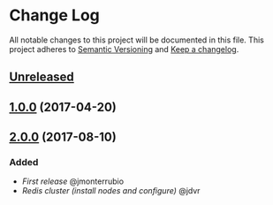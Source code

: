 # Change Log
All notable changes to this project will be documented in this file.
This project adheres to [Semantic Versioning](http://semver.org/) and [Keep a changelog](https://github.com/olivierlacan/keep-a-changelog).

## [Unreleased](https://github.com/idealista/redis-role/tree/develop)

## [1.0.0](https://github.com/idealista/redis-role/tree/1.0.0) (2017-04-20)
## [2.0.0](https://github.com/idealista/redis-role/tree/2.0.0) (2017-08-10)

### Added
- *First release* @jmonterrubio
- *Redis cluster (install nodes and configure)* @jdvr
